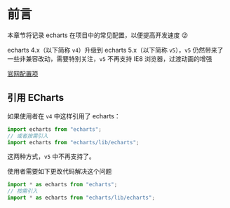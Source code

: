 # 前言

本章节将记录 echarts 在项目中的常见配置，以便提高开发速度 😜

echarts 4.x（以下简称 `v4`）升级到 echarts 5.x（以下简称 `v5`），`v5` 仍然带来了一些非兼容改动，需要特别关注，`v5` 不再支持 IE8 浏览器，过渡动画的增强

[官网配置项](https://echarts.apache.org/zh/option.html#xAxis.id')



## 引用 ECharts

如果使用者在 `v4` 中这样引用了 echarts：

```js
import echarts from "echarts";
// 或者按需引入
import echarts from "echarts/lib/echarts";
```

这两种方式，`v5` 中不再支持了。

使用者需要如下更改代码解决这个问题

```js
import * as echarts from "echarts";
// 按需引入
import * as echarts from "echarts/lib/echarts";
```
